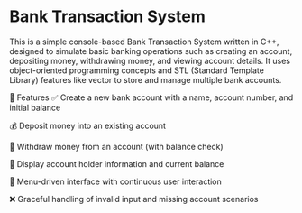 # Bank Transaction System
This is a simple console-based Bank Transaction System written in C++, designed to simulate basic banking operations such as creating an account, depositing money, withdrawing money, and viewing account details. It uses object-oriented programming concepts and STL (Standard Template Library) features like vector to store and manage multiple bank accounts.

🚀 Features
✅ Create a new bank account with a name, account number, and initial balance

💰 Deposit money into an existing account

💸 Withdraw money from an account (with balance check)

📄 Display account holder information and current balance

🧾 Menu-driven interface with continuous user interaction

❌ Graceful handling of invalid input and missing account scenarios
